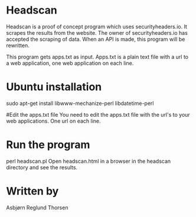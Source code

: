 
# Headscan
Headscan is a proof of concept program which uses securityheaders.io. It scrapes the results from the
website. The owner of securityheaders.io has accepted the scraping of
data. When an API is made, this program will be rewritten.

This program gets apps.txt as input. Apps.txt is a plain text file
with a url to a web application, one web application on each line.

# Ubuntu installation
sudo apt-get install libwww-mechanize-perl libdatetime-perl

#Edit the apps.txt file
You need to edit the apps.txt file with the url's to your web
applications. One url on each line.

# Run the program
perl headscan.pl
Open headscan.html in a browser in the headscan directory and see the results.

# Written by
Asbjørn Reglund Thorsen
